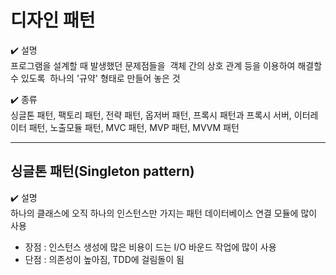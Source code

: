 # 디자인 패턴

✔️ 설명 <br>
프로그램을 설계할 때 발생했던 문제점들을  객체 간의 상호 관계 등을 이용하여 해결할 수 있도록  하나의 '규약' 형태로 만들어 놓은 것

✔️ 종류 <br>
싱글톤 패턴, 팩토리 패턴, 전략 패턴, 옵저버 패턴, 프록시 패턴과 프록시 서버,
이터레이터 패턴, 노출모듈 패턴, MVC 패턴, MVP 패턴, MVVM 패턴

---
## 싱글톤 패턴(Singleton pattern)

✔️ 설명 <br>
하나의 클래스에 오직 하나의 인스턴스만 가지는 패턴
데이터베이스 연결 모듈에 많이 사용

- 장점 : 인스턴스 생성에 많은 비용이 드는 I/O 바운드 작업에 많이 사용
- 단점 : 의존성이 높아짐, TDD에 걸림돌이 됨